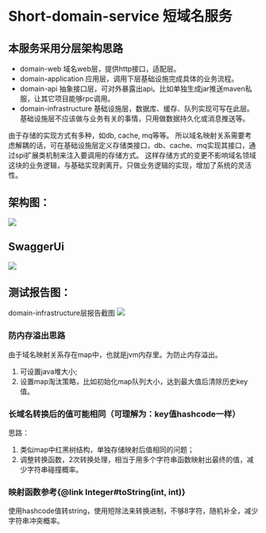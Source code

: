 # Short-domain-service 短域名服务

## 本服务采用分层架构思路
- domain-web 域名web层，提供http接口，适配层。
- domain-application 应用层，调用下层基础设施完成具体的业务流程。
- domain-api 抽象接口层，可对外暴露出api。比如单独生成jar推送maven私服，让其它项目能够rpc调用。
- domain-infrastructure 基础设施层，数据库、缓存、队列实现可写在此层。基础设施层不应该做与业务有关的事情，只用做数据持久化或消息推送等。

由于存储的实现方式有多种，如db, cache, mq等等。
所以域名映射关系需要考虑解耦的话，可在基础设施层定义存储类接口，db、cache、mq实现其接口，通过spi扩展类机制来注入要调用的存储方式。
这样存储方式的变更不影响域名领域这块的业务逻辑，与基础实现剥离开。只做业务逻辑的实现，增加了系统的灵活性。


## 架构图：
![](https://files.mdnice.com/user/15983/c5dd97ec-048c-4e29-8031-706d26baf606.png)

## SwaggerUi
![](https://files.mdnice.com/user/15983/a6d7df75-12fe-420c-bde7-777e4b12270e.png)

## 测试报告图：
domain-infrastructure层报告截图
![](https://files.mdnice.com/user/15983/5f302552-7450-454b-963a-582d8495ff6f.png)


### 防内存溢出思路
由于域名映射关系存在map中，也就是jvm内存里。为防止内存溢出。
1. 可设置java堆大小;
2. 设置map淘汰策略，比如初始化map队列大小，达到最大值后清除历史key值。

### 长域名转换后的值可能相同（可理解为：key值hashcode一样）
思路：
1. 类似map中红黑树结构，单独存储映射后值相同的问题；
2. 调整转换函数，2次转换处理，相当于用多个字符串函数映射出最终的值，减少字符串碰撞概率。
             
### 映射函数参考{@link Integer#toString(int, int)}
使用hashcode值转string，使用短除法来转换进制，不够8字符，随机补全，减少字符串冲突概率。